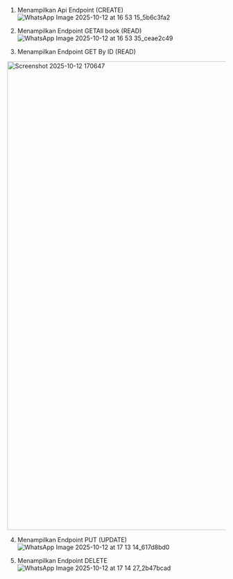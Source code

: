 1. Menampilkan Api Endpoint (CREATE)
![WhatsApp Image 2025-10-12 at 16 53 15_5b6c3fa2](https://github.com/user-attachments/assets/1ac4831f-b34f-4714-a86c-338f9fa0d4bc)

2. Menampilkan Endpoint GETAll book (READ)
![WhatsApp Image 2025-10-12 at 16 53 35_ceae2c49](https://github.com/user-attachments/assets/1ea9fbc0-785e-4512-bbce-329b0bd4a298)

3. Menampilkan Endpoint GET By ID (READ)
<img width="1920" height="1080" alt="Screenshot 2025-10-12 170647" src="https://github.com/user-attachments/assets/4daa8aa9-920e-46ee-81bf-a983a60a8970" />

4. Menampilkan Endpoint PUT (UPDATE)
![WhatsApp Image 2025-10-12 at 17 13 14_617d8bd0](https://github.com/user-attachments/assets/62839221-46a1-4ffc-a26c-ad93a0d7d379)

5. Menampilkan Endpoint DELETE
![WhatsApp Image 2025-10-12 at 17 14 27_2b47bcad](https://github.com/user-attachments/assets/c0f647dc-8aa1-4655-bb32-c8b0c4da8745)





